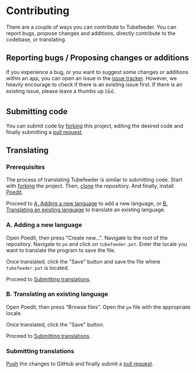 # Contributing

There are a couple of ways you can contribute to Tubefeeder. You can report bugs, propose changes and additions, directly contribute to the codebase, or translating.

## Reporting bugs / Proposing changes or additions

If you experience a bug, or you want to suggest some changes or additions within an app, you can open an issue in the [issue tracker](https://github.com/Tubefeeder/Tubefeeder/issues). However, we heavily encourage to check if there is an existing issue first. If there is an existing issue, please leave a thumbs up (👍).

## Submitting code

You can submit code by [forking](https://docs.github.com/en/pull-requests/collaborating-with-pull-requests/working-with-forks/about-forks) this project, editing the desired code and finally submitting a [pull request](https://docs.github.com/en/pull-requests/collaborating-with-pull-requests/proposing-changes-to-your-work-with-pull-requests/creating-a-pull-request).

## Translating

### Prerequisites

The process of translating Tubefeeder is similar to submitting code. Start with [forking](https://docs.github.com/en/pull-requests/collaborating-with-pull-requests/working-with-forks/about-forks) the project. Then, [clone](https://docs.github.com/en/repositories/creating-and-managing-repositories/cloning-a-repository) the repository. And finally, install [Poedit](https://flathub.org/apps/details/net.poedit.Poedit).

Proceed to [A. Adding a new language](#a-adding-new-language) to add a new language, or [B. Translating an existing language](#b-translating-an-existing-language) to translate an existing language.

### A. Adding a new language

Open Poedit, then press "Create new...". Navigate to the root of the repository. Navigate to `po` and click on `tubefeeder.pot`. Enter the locale you want to translate the program to save the file.

Once translated, click the "Save" button and save the file where `tubefeeder.pot` is located.

Proceed to [Submitting translations](#submitting-translations).

### B. Translating an existing language

Open Poedit, then press "Browse files". Open the `po` file with the appropriate locale.

Once translated, click the "Save" button.

Proceed to [Submitting translations](#submitting-translations).

### Submitting translations

[Push](https://github.com/git-guides/git-push) the changes to GitHub and finally submit a [pull request](https://docs.github.com/en/pull-requests/collaborating-with-pull-requests/proposing-changes-to-your-work-with-pull-requests/creating-a-pull-request).
